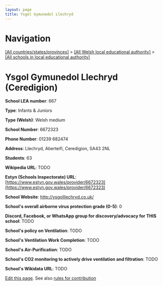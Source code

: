 ```yaml
---
layout: page
title: Ysgol Gymunedol Llechryd
---
```

# Navigation

[[All countries/states/provinces]](../../..) > [[All Welsh local educational authority]](../..) > [[All schools in local educational authority]](..)

# Ysgol Gymunedol Llechryd (Ceredigion)

**School LEA number**: 667

**Type**: Infants & Juniors

**Type (Welsh)**: Welsh medium

**School Number**: 6672323

**Phone Number**: 01239 682474

**Address**: Llechryd, Aberteifi, Ceredigion, SA43 2NL

**Students**: 63

**Wikipedia URL**: TODO

**Estyn (Schools Inspectorate) URL**: [https://www.estyn.gov.wales/provider/6672323](https://www.estyn.gov.wales/provider/6672323)

**School Website**: http://ysgolllechryd.co.uk/

**School's overall airborne virus protection grade (0-5)**: 0

**Discord, Facebook, or WhatsApp group for discovery/advocacy for THIS school**: TODO

**School's policy on Ventilation**: TODO

**School's Ventilation Work Completion**: TODO

**School's Air-Purification**: TODO

**School's CO2 monitoring to actively drive ventilation and filtration**: TODO

**School's Wikidata URL**: TODO




[Edit this page](https://github.com/ventilate-schools/Wales/edit/prif/./Ceredigion/Ysgol_Gymunedol_Llechryd.md). See also [rules for contribution](../../../contribution-rules/)